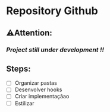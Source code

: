 # Repository Github

## ⚠️Attention: 

### **_Project still under development !!_**

## Steps: 

- [ ] Organizar pastas
- [ ] Desenvolver hooks
- [ ] Criar implementaçãao
- [ ] Estilizar
